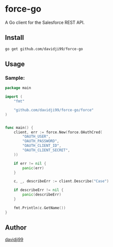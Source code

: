 # force-go
A Go client for the Salesforce REST API.

## Install

```sh
go get github.com/davidji99/force-go
```

## Usage

### Sample:

```go
package main

import (
    "fmt"

    "github.com/davidji99/force-go/force"
)


func main() {
    client, err := force.New(force.OAuthCred(
        "OAUTH_USER",
        "OAUTH_PASSWORD",
        "OAUTH_CLIENT_ID",
        "OAUTH_CLIENT_SECRET",
    ))

    if err != nil {
        panic(err)
    }

    c, _, describeErr := client.Describe("Case")

    if describeErr != nil {
        panic(describeErr)
    }

    fmt.Println(c.GetName())
}
```

## Author

[davidji99](https://github.com/davidji99)
